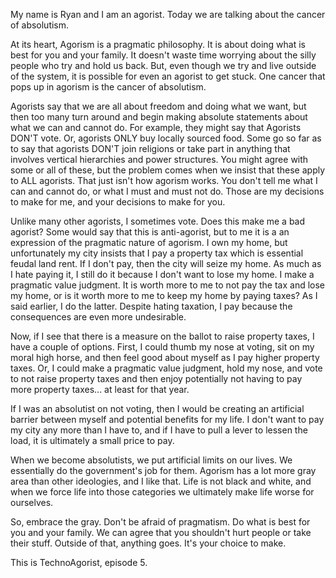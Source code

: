 My name is Ryan and I am an agorist. Today we are talking about the cancer of absolutism.

At its heart, Agorism is a pragmatic philosophy. It is about doing what is best for you and your family. It doesn't waste time worrying about the silly people who try and hold us back. But, even though we try and live outside of the system, it is possible for even an agorist to get stuck. One cancer that pops up in agorism is the cancer of absolutism.

Agorists say that we are all about freedom and doing what we want, but then too many turn around and begin making absolute statements about what we can and cannot do. For example, they might say that Agorists DON'T vote. Or, agorists ONLY buy locally sourced food. Some go so far as to say that agorists DON'T join religions or take part in anything that involves vertical hierarchies and power structures. You might agree with some or all of these, but the problem comes when we insist that these apply to ALL agorists. That just isn't how agorism works. You don't tell me what I can and cannot do, or what I must and must not do. Those are my decisions to make for me, and your decisions to make for you.

Unlike many other agorists, I sometimes vote. Does this make me a bad agorist? Some would say that this is anti-agorist, but to me it is a an expression of the pragmatic nature of agorism. I own my home, but unfortunately my city insists that I pay a property tax which is essential feudal land rent. If I don't pay, then the city will seize my home. As much as I hate paying it, I still do it because I don't want to lose my home. I make a pragmatic value judgment. It is worth more to me to not pay the tax and lose my home, or is it worth more to me to keep my home by paying taxes? As I said earlier, I do the latter. Despite hating taxation, I pay because the consequences are even more undesirable.

Now, if I see that there is a measure on the ballot to raise property taxes, I have a couple of options. First, I could thumb my nose at voting, sit on my moral high horse, and then feel good about myself as I pay higher property taxes. Or, I could make a pragmatic value judgment, hold my nose, and vote to not raise property taxes and then enjoy potentially not having to pay more property taxes... at least for that year.

If I was an absolutist on not voting, then I would be creating an artificial barrier between myself and potential benefits for my life. I don't want to pay my city any more than I have to, and if I have to pull a lever to lessen the load, it is ultimately a small price to pay.

When we become absolutists, we put artificial limits on our lives. We essentially do the government's job for them. Agorism has a lot more gray area than other ideologies, and I like that. Life is not black and white, and when we force life into those categories we ultimately make life worse for ourselves.

So, embrace the gray. Don't be afraid of pragmatism. Do what is best for you and your family. We can agree that you shouldn't hurt people or take their stuff. Outside of that, anything goes. It's your choice to make.

This is TechnoAgorist, episode 5.
